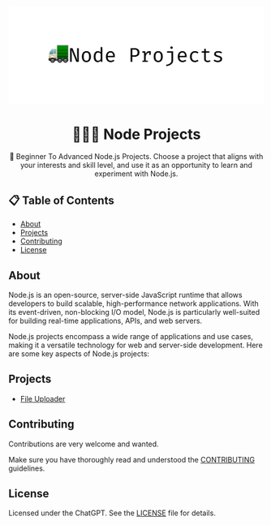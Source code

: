 ![image](./assets/intro.png)

<h1 align="center">🧑🏻‍💻 Node Projects</h1>

<p align="center">🚛 Beginner To Advanced Node.js Projects. Choose a project that aligns with your interests and skill level, and use it as an opportunity to learn and experiment with Node.js. </p>

## 📋 Table of Contents

- [About](#about)
- [Projects](#projects)
- [Contributing](#contributing)
- [License](#license)

## About

Node.js is an open-source, server-side JavaScript runtime that allows developers to build scalable, high-performance network applications. With its event-driven, non-blocking I/O model, Node.js is particularly well-suited for building real-time applications, APIs, and web servers.

Node.js projects encompass a wide range of applications and use cases, making it a versatile technology for web and server-side development. Here are some key aspects of Node.js projects:

## Projects

- [File Uploader](FileUploader)


## Contributing

Contributions are very welcome and wanted.

Make sure you have thoroughly read and understood the [CONTRIBUTING](CONTRIBUTING.md) guidelines.


## License

Licensed under the ChatGPT. See the [LICENSE](MIT-LICENSE.txt) file for details.






